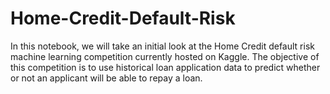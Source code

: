 # Home-Credit-Default-Risk
In this notebook, we will take an initial look at the Home Credit default risk machine learning competition currently hosted on Kaggle. The objective of this competition is to use historical loan application data to predict whether or not an applicant will be able to repay a loan.
